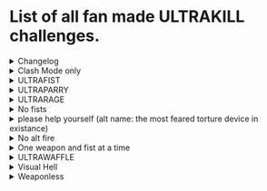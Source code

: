 # List of all fan made ULTRAKILL challenges.
<details>
  <summary>Changelog</summary>
Note: the changelog uses DD/MM/YYYY, not MM/DD/YYYY. im not american lmao
 
  5. 7. 2023
  * Added the Changelog (lol)
  * Added Completed/Uncompleted status thing
  * Added Weaponless challenge
</details>
<details>
<summary>Clash Mode only</summary>
Clash Mode is an unlockable cheat that can be enabled in the cheats menu.
In order to unlock the Clash Mode cheat, you have to break all boxes in 4-S.
The challenge is really simple. You have to go to Sandbox and press O and leave.
Then you go to 0-1 and play only clash mode from there to 6-2.

Status: **COMPLETED**
</details>
<details>
<summary>ULTRAFIST</summary>
Basically you only can use the fists. You can't pickup any weapons, only the revolver which is
neccesarry to start the game. After you get a weapon you have to uneqiup it once you have the chance to do that.
You can use every hand, theres no limitation to that.

Status: **COMPLETED**
</details>
<details>
<summary>ULTRAPARRY</summary>
You can only defeat enemies by parrying their attacks. This is harder than the ULTRAFIST
challenge because you can only damage enemies when theyre going to attack you, and good timing
is neccesarry.

Status: **COMPLETED**
</details>
<details>
<summary>ULTRARAGE</summary>
Credit: crab02#8552
P-rank every level on violent on new save on the first try without getting damaged,
if you lose the challenge you have to delete the save file and try again.

Status: **UNKNOWN** (probably uncompleted)
</details>
<details>
<summary>No fists</summary>
Pretty simple. You can't use any fists.
The whiplash is allowed but only for picking up items.

Status: **UNCOMPLETED**
</details>
<details>
<summary>please help yourself (alt name: the most feared torture device in existance)</summary>
No, the name is not a joke. This challenge is the ULTRARAGE challenge but MUCH, MUCH WORSE.
Basically you have to P-rank every level the first time you play it, while also not getting damaged,
collecting all the secrets, and doing the challenges. You can replay a level when it has a challenge similar
to the 0-3 challenge or 4-1 challenge. If you fail, you have to delete the save file and start all over again.
Also, you have to play with PSX graphics, (you can edit it however you want, the default settings are good enough)
AND on violent difficulty. (once ukmd releases you have to play with that)
PLEASE, FOR THE LOVE OF GOD, DO NOT TRY THIS. This is probably worse than dying IRL. (unless you wanna go insane)

Status: **UNCOMPLETED FOR MAYBE FOREVER**
</details>
<details>
<summary>No alt fire</summary>
It's exactly what you think it is. You aren't allowed to use alt fire.
I recommend just binding alt fire to an obscure key (like ¨) so you wont use it accidentally.
You can just not bind it and try playing without touching it accidentally if you wanna go insane.
By the way, if you accidentally alt fire you just have to restart the level, no need to delete the save file.
You can play it that way if you're insane.

Status: **UNCOMPLETED**
</details>
<details>
<summary>One weapon and fist at a time</summary>
Basically, you can only use one weapon and fist at a time.
Every mission you switch weapons and fists. Whiplash counts too.

Status: **UNCOMPLETED**
</details>
<details>
<summary>ULTRAWAFFLE</summary>
(Mod credit: @Waff1e_ on YT) Very simple. You can only play with weapons and fists from
the mod Waffle's Weapons. Heres a guide on how to install the mod: https://www.youtube.com/watch?v=rhMKhFNtiNA

Status: **UNCOMPLETED**
</details>
<details>
<summary>Visual Hell</summary>
You have to set your screenshake setting up to JUICE, select the lowest resolution, select 36P (ABSURD) in the downscaling dropdown,
set dithering to 500%, texture warping to 200%, vertex warping to MODERN ART, enable custom
color pallette and select the "Pink and" color pallette, and finally, set color compression to INDIE ART GAME.
This will make the game basically unplayable. If you're an insane degenerate and this is too easy for you, you can
always mix this with a different challenge. The worst challenge you can add to this is please help yourself.

Status: **UNCOMPLETED**
</details>
<details>
<summary>Weaponless</summary>
Basically, no weapons OR fists. Guess you can only use the ground slam now.

Status: **UNCOMPLETED**
</details>
